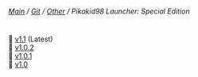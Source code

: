 ﻿###### [Main](https://pikakid98.github.io) / [Git](https://git-pikakid98.github.io) / [Other](https://git-pikakid98.github.io/other) / Pikakid98 Launcher: Special Edition
<h1></h1>

📁 [v1.1](https://git-pikakid98.github.io/other/pikakid98-launcher-se/v1.1) (Latest)
\
📁 [v1.0.2](https://git-pikakid98.github.io/other/pikakid98-launcher-se/v1.0.2)
\
📁 [v1.0.1](https://git-pikakid98.github.io/other/pikakid98-launcher-se/v1.0.1)
\
📁 [v1.0](https://git-pikakid98.github.io/other/pikakid98-launcher-se/v1.0)
